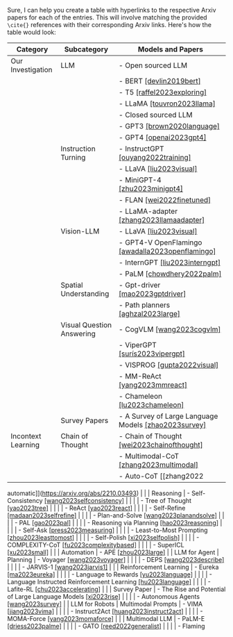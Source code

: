 Sure, I can help you create a table with hyperlinks to the respective Arxiv papers for each of the entries. This will involve matching the provided `\cite{}` references with their corresponding Arxiv links. Here's how the table would look:

| Category            | Subcategory                   | Models and Papers                                                      |
|----------------------|-------------------------------|------------------------------------------------------------------------|
| Our Investigation    | LLM                           | - Open sourced LLM                                                     |
|                      |                               |   - BERT [\[devlin2019bert\]](https://arxiv.org/abs/1810.04805)                                           |
|                      |                               |   - T5 [\[raffel2023exploring\]](https://arxiv.org/abs/1910.10683)                                        |
|                      |                               |   - LLaMA [\[touvron2023llama\]](https://arxiv.org/abs/2302.13971)                                       |
|                      |                               | - Closed sourced LLM                                                   |
|                      |                               |   - GPT3 [\[brown2020language\]](https://arxiv.org/abs/2005.14165)                                        |
|                      |                               |   - GPT4 [\[openai2023gpt4\]](https://arxiv.org/abs/2303.08774)                                          |
|                      | Instruction Turning            | - InstructGPT [\[ouyang2022training\]](https://arxiv.org/abs/2203.02155)                                 |
|                      |                               | - LLaVA [\[liu2023visual\]](https://arxiv.org/abs/2304.08485)                                            |
|                      |                               | - MiniGPT-4 [\[zhu2023minigpt4\]](https://arxiv.org/abs/2304.10592)                                      |
|                      |                               | - FLAN [\[wei2022finetuned\]](https://arxiv.org/abs/2109.01652)                                          |
|                      |                               | - LLaMA-adapter [\[zhang2023llamaadapter\]](https://arxiv.org/abs/2303.16199)                            |
|                      | Vision-LLM                    | - LLaVA [\[liu2023visual\]](https://arxiv.org/abs/2304.08485)                                            |
|                      |                               | - GPT4-V OpenFlamingo [\[awadalla2023openflamingo\]](https://arxiv.org/abs/2308.01390)                     |
|                      |                               | - InternGPT [\[liu2023interngpt\]](https://arxiv.org/abs/2305.05662)                                      |
|                      |                               | - PaLM [\[chowdhery2022palm\]](https://arxiv.org/abs/2204.02311)                                         |
|                      | Spatial Understanding         | - Gpt-driver [\[mao2023gptdriver\]](https://arxiv.org/abs/2310.01415)                                    |
|                      |                               | - Path planners [\[aghzal2023large\]](https://arxiv.org/abs/2310.03249)                                  |
|                      | Visual Question Answering     | - CogVLM [\[wang2023cogvlm\]](https://arxiv.org/abs/2311.03079)                                          |
|                      |                               | - ViperGPT [\[surís2023vipergpt\]](https://arxiv.org/abs/2303.08128)                                     |
|                      |                               | - VISPROG [\[gupta2022visual\]](https://arxiv.org/abs/2211.11559)                                        |
|                      |                               | - MM-ReAct [\[yang2023mmreact\]](https://arxiv.org/abs/2303.11381)                                       |
|                      |                               | - Chameleon [\[lu2023chameleon\]](https://arxiv.org/abs/2304.09842)                                      |
|                      | Survey Papers                 | - A Survey of Large Language Models [\[zhao2023survey\]](https://arxiv.org/abs/2303.18223)               |
| Incontext Learning   | Chain of Thought              | - Chain of Thought [\[wei2023chainofthought\]](https://arxiv.org/abs/2201.11903)                         |
|                      |                               | - Multimodal-CoT [\[zhang2023multimodal\]](https://arxiv.org/abs/2302.00923)                             |
|                      |                               | - Auto-CoT [\[zhang2022

automatic\]](https://arxiv.org/abs/2210.03493)                                     |
|                      | Reasoning                     | - Self-Consistency [\[wang2023selfconsistency\]](https://arxiv.org/abs/2203.11171)                       |
|                      |                               | - Tree of Thought [\[yao2023tree\]](https://arxiv.org/abs/2305.10601)                                    |
|                      |                               | - ReAct [\[yao2023react\]](https://arxiv.org/abs/2303.11366)                                             |
|                      |                               | - Self-Refine [\[madaan2023selfrefine\]](https://arxiv.org/abs/2303.17651)                               |
|                      |                               | - Plan-and-Solve [\[wang2023planandsolve\]](https://arxiv.org/abs/2305.04091)                            |
|                      |                               | - PAL [\[gao2023pal\]](https://arxiv.org/abs/2211.10435)                                                 |
|                      |                               | - Reasoning via Planning [\[hao2023reasoning\]](https://arxiv.org/abs/2305.14992)                         |
|                      |                               | - Self-Ask [\[press2023measuring\]](https://arxiv.org/abs/2210.03350)                                    |
|                      |                               | - Least-to-Most Prompting [\[zhou2023leasttomost\]](https://arxiv.org/abs/2205.10625)                    |
|                      |                               | - Self-Polish [\[xi2023selfpolish\]](https://arxiv.org/abs/2305.14497)                                   |
|                      |                               | - COMPLEXITY-CoT [\[fu2023complexitybased\]](https://arxiv.org/abs/2210.00720)                           |
|                      |                               | - SuperICL [\[xu2023small\]](https://arxiv.org/abs/2305.08848)                                           |
|                      | Automation                    | - APE [\[zhou2023large\]](https://arxiv.org/abs/2211.01910)                                              |
| LLM for Agent        | Planning                      | - Voyager [\[wang2023voyager\]](https://arxiv.org/abs/2305.16291)                                        |
|                      |                               | - DEPS [\[wang2023describe\]](https://arxiv.org/abs/2302.01560)                                          |
|                      |                               | - JARVIS-1 [\[wang2023jarvis1\]](https://arxiv.org/abs/2311.05997)                                      |
|                      | Reinforcement Learning         | - Eureka [\[ma2023eureka\]](https://arxiv.org/abs/2310.12931)                                           |
|                      |                               | - Language to Rewards [\[yu2023language\]](https://arxiv.org/abs/2306.08647)                             |
|                      |                               | - Language Instructed Reinforcement Learning [\[hu2023language\]](https://arxiv.org/abs/2304.07297)       |
|                      |                               | - Lafite-RL [\[chu2023accelerating\]](https://arxiv.org/abs/2311.02379)                                  |
|                      | Survey Paper                  | - The Rise and Potential of Large Language Models [\[xi2023rise\]](https://arxiv.org/abs/2309.07864)     |
|                      |                               | - Autonomous Agents [\[wang2023survey\]](https://arxiv.org/abs/2308.11432)                               |
| LLM for Robots       | Multimodal Prompts             | - VIMA [\[jiang2023vima\]](https://arxiv.org/abs/2210.03094)                                            |
|                      |                               | - Instruct2Act [\[huang2023instruct2act\]](https://arxiv.org/abs/2305.11176)                            |
|                      |                               | - MOMA-Force [\[yang2023momaforce\]](https://arxiv.org/abs/2308.03624)                                   |
|                      | Multimodal LLM                | - PaLM-E [\[driess2023palme\]](https://arxiv.org/abs/2303.03378)                                         |
|                      |                               | - GATO [\[reed2022generalist\]](https://arxiv.org/abs/2205.06175)                                        |
|                      |                               | - Flaming
